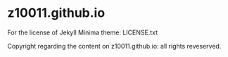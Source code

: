 # z10011.github.io

For the license of Jekyll Minima theme: LICENSE.txt

Copyright regarding the content on z10011.github.io: all rights reveserved.
